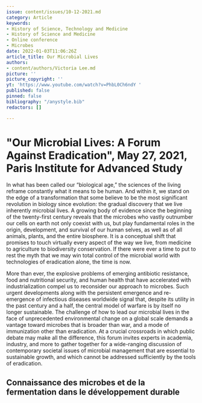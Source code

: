 ```yaml
---
issue: content/issues/10-12-2021.md
category: Article
keywords:
- History of Science, Technology and Medicine
- History of Science and Medicine
- Online conference
- Microbes
date: 2022-01-03T11:06:26Z
article_title: Our Microbial Lives
authors:
- content/authors/Victoria Lee.md
picture: ''
picture_copyright: ''
yt: 'https://www.youtube.com/watch?v=PhbL0Ch6ndY '
published: false
pinned: false
bibliography: "/anystyle.bib"
redactors: []

---
```

# "Our Microbial Lives: A Forum Against Eradication", May 27, 2021, Paris Institute for Advanced Study

In what has been called our “biological age,” the sciences of the living reframe constantly what it means to be human. And within it, we stand on the edge of a transformation that some believe to be the most significant revolution in biology since evolution: the gradual discovery that we live inherently microbial lives. A growing body of evidence since the beginning of the twenty-first century reveals that the microbes who vastly outnumber our cells on earth not only coexist with us, but play fundamental roles in the origin, development, and survival of our human selves, as well as of all animals, plants, and the entire biosphere. It is a conceptual shift that promises to touch virtually every aspect of the way we live, from medicine to agriculture to biodiversity conservation. If there were ever a time to put to rest the myth that we may win total control of the microbial world with technologies of eradication alone, the time is now.

More than ever, the explosive problems of emerging antibiotic resistance, food and nutritional security, and human health that have accelerated with industrialization compel us to reconsider our approach to microbes. Such urgent developments along with the persistent emergence and re-emergence of infectious diseases worldwide signal that, despite its utility in the past century and a half, the central model of warfare is by itself no longer sustainable. The challenge of how to lead our microbial lives in the face of unprecedented environmental change on a global scale demands a vantage toward microbes that is broader than war, and a mode of immunization other than eradication. At a crucial crossroads in which public debate may make all the difference, this forum invites experts in academia, industry, and more to gather together for a wide-ranging discussion of contemporary societal issues of microbial management that are essential to sustainable growth, and which cannot be addressed sufficiently by the tools of eradication.

## Connaissance des microbes et de la fermentation dans le développement durable